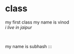 # class
my first class
my name is vinod <br>
<i> i live in jaipur </i>


<br>

my name is subhash :::
